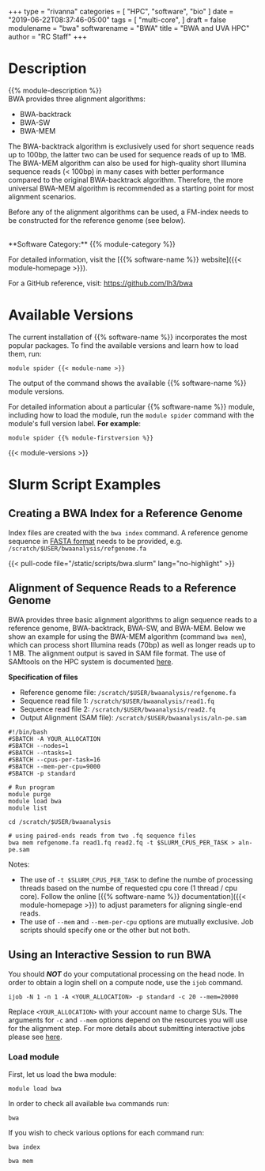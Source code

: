  +++
type = "rivanna"
categories = [
  "HPC",
  "software",
  "bio"
]
date = "2019-06-22T08:37:46-05:00"
tags = [
  "multi-core",
]
draft = false
modulename = "bwa"
softwarename = "BWA"
title = "BWA and UVA HPC"
author = "RC Staff"
+++

# Description
{{% module-description %}}
<br>
BWA provides three alignment algorithms:

+ BWA-backtrack
+ BWA-SW
+ BWA-MEM

The BWA-backtrack algorithm is exclusively used for short sequence reads up to 100bp, the latter two can be used for sequence reads of up to 1MB.  The BWA-MEM algorithm can also be used for high-quality short Illumina sequence reads (< 100bp) in many cases with better performance compared to the original BWA-backtrack algorithm.  Therefore, the more universal BWA-MEM algorithm is recommended as a starting point for most alignment scenarios.

Before any of the alignment algorithms can be used, a FM-index needs to be constructed for the reference genome (see below).

<br>
**Software Category:** {{% module-category %}}

For detailed information, visit the [{{% software-name %}} website]({{< module-homepage >}}).

For a GitHub reference, visit: https://github.com/lh3/bwa

# Available Versions
The current installation of {{% software-name %}} incorporates the most popular packages. To find the available versions and learn how to load them, run:

```
module spider {{< module-name >}}
```

The output of the command shows the available {{% software-name %}} module versions.

For detailed information about a particular {{% software-name %}} module, including how to load the module, run the `module spider` command with the module's full version label. __For example__:
```
module spider {{% module-firstversion %}}
```

{{< module-versions >}}


# Slurm Script Examples

## Creating a BWA Index for a Reference Genome
Index files are created with the `bwa index` command. A reference genome sequence in [FASTA format](https://blast.ncbi.nlm.nih.gov/Blast.cgi?CMD=Web&PAGE_TYPE=BlastDocs&DOC_TYPE=BlastHelp) needs to be provided, e.g. `/scratch/$USER/bwaanalysis/refgenome.fa`

{{< pull-code file="/static/scripts/bwa.slurm" lang="no-highlight" >}}

## Alignment of Sequence Reads to a Reference Genome
BWA provides three basic alignment algorithms to align sequence reads to a reference genome, BWA-backtrack, BWA-SW, and BWA-MEM.  Below we show an example for using the BWA-MEM algorithm (command `bwa mem`), which can process short Illumina reads (70bp) as well as longer reads up to 1 MB.  The alignment output is saved in SAM file format.  The use of SAMtools on the HPC system is documented [here](/userinfo/hpc/software/samtools).  

**Specification of files**

+ Reference genome file: `/scratch/$USER/bwaanalysis/refgenome.fa`
+ Sequence read file 1: `/scratch/$USER/bwaanalysis/read1.fq`
+ Sequence read file 2: `/scratch/$USER/bwaanalysis/read2.fq`
+ Output Alignment (SAM file): `/scratch/$USER/bwaanalysis/aln-pe.sam`

```
#!/bin/bash
#SBATCH -A YOUR_ALLOCATION
#SBATCH --nodes=1
#SBATCH --ntasks=1
#SBATCH --cpus-per-task=16
#SBATCH --mem-per-cpu=9000
#SBATCH -p standard

# Run program
module purge
module load bwa
module list

cd /scratch/$USER/bwaanalysis

# using paired-ends reads from two .fq sequence files
bwa mem refgenome.fa read1.fq read2.fq -t $SLURM_CPUS_PER_TASK > aln-pe.sam
```
Notes:

+ The use of `-t $SLURM_CPUS_PER_TASK` to define the numbe of processing threads based on the numbe of requested cpu core (1 thread / cpu core). Follow the online [{{% software-name %}} documentation]({{< module-homepage >}}) to adjust parameters for aligning single-end reads.
+ The use of `--mem` and `--mem-per-cpu` options are mutually exclusive. Job scripts should specify one or the other but not both.

## **Using an Interactive Session to run BWA**
You should **_NOT_** do your computational processing on the head node. In order to obtain a login shell on a compute node, use the `ijob` command. 
```
ijob -N 1 -n 1 -A <YOUR_ALLOCATION> -p standard -c 20 --mem=20000
```
Replace `<YOUR_ALLOCATION>` with your account name to charge SUs. The arguments for `-c` and `--mem` options depend on the resources you will use for the alignment step. For more details about submitting interactive jobs please see [here](/userinfo/hpc/slurm).

### Load module
First, let us load the bwa module:
```
module load bwa
```
In order to check all available `bwa` commands run: 
```
bwa
```
If you wish to check various options for each command run: 
```
bwa index
```
```
bwa mem 
```






















